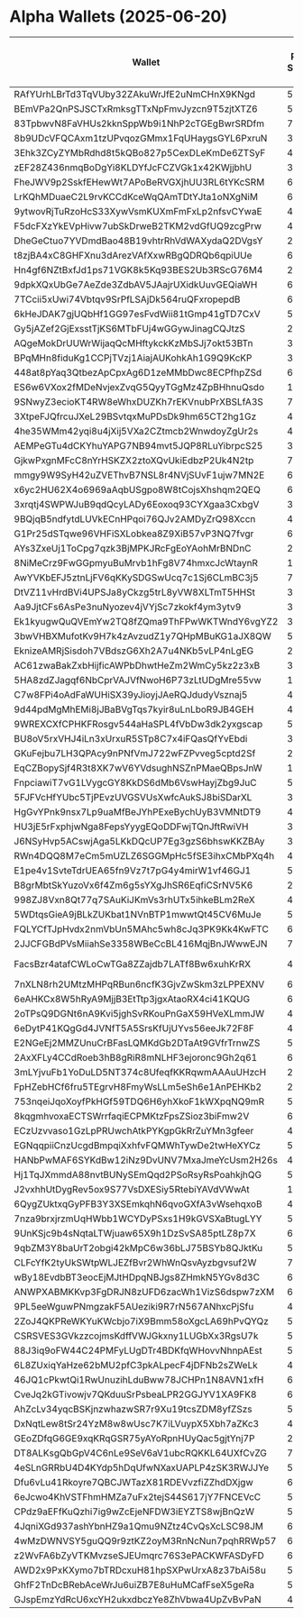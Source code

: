 # Alpha Wallets (2025-06-20)

| Wallet | Risk Score | Backtesting ROI (SOL) | Portfolio Value (USD) | SOL Balance | Farming Attempts / Total Tokens | Farming Ratio (%) | Median/Avg Risk of Last 10 Tokens | Median/Avg MC of Last 10 Tokens | Winrate (%) | ROI (%) | ROI (1D) (%) | Win Rate 1D (%) | Tokens (1D) | ROI (7D) (%) | Win Rate 7D (%) | Tokens (7D) | ROI (30D) (%) | Win Rate 30D (%) | Tokens (30D) | Realized Gains (USD) | Unrealized Gains (USD) | Median/Avg Holding Time (min) | Buy Size | Median/Avg Profit % Per Trade | Median/Avg Loss % Per Trade |
|----------|----------|----------|----------|----------|----------|----------|----------|----------|----------|----------|----------|----------|----------|----------|----------|----------|----------|----------|----------|----------|----------|----------|----------|----------|----------|
| RAfYUrhLBrTd3TqVUby32ZAkuWrJfE2uNmCHnX9KNgd | 51.86 | 128.76% | $3267.69 | 21.4076 | 2 / 94 | 2.13% | 4.00/4.20 | $4.28K/$9.26K | 47.87% | 26.74% | 3.18% | 100.00% | 0 | 10.38% | 80.00% | 2 | 234.45% | 46.15% | 24 | $5524.87 | $-35.62 | 475.31/8357.04 | $138.25 | 17.07%/50.10% | -14.46%/-22.70% |
| BEmVPa2QnPSJSCTxRmksgTTxNpFmvJyzcn9T5zjtXTZ6 | 53.94 | 23.20% | $45676.12 | 50.1276 | 5 / 97 | 5.15% | 5.00/4.40 | $40.78K/$2.16M | 49.48% | 55.91% | 1.56% | 54.55% | 6 | 30.93% | 56.10% | 29 | 14946.58% | 46.25% | 80 | $52457.16 | $23036.39 | 96.48/2283.96 | $743.99 | 104.92%/157.57% | -45.07%/-51.30% |
| 83TpbwvN8FaVHUs2kknSppWb9i1NhP2cTGEgBwrSRDfm | 70.78 | 16.27% | $4793.46 | 19.2154 | 1 / 40 | 2.50% | 7.00/6.30 | $6.50K/$25.73K | 62.50% | 51.46% | 6.18% | 100.00% | 1 | 16.93% | 57.14% | 12 | 84.64% | 61.11% | 34 | $10084.31 | $859.52 | 40.40/2434.42 | $408.43 | 83.48%/434.67% | -27.30%/-28.33% |
| 8b9UDcVFQCAxm1tzUPvqozGMmx1FqUHaygsGYL6PxruN | 35.50 | 15.26% | $44777587033835773952.00 | 18.2842 | 0 / 79 | 0.00% | 1.00/2.20 | $324.50K/$702.41K | 69.62% | 7.62% | 11.29% | 76.47% | 11 | 118.49% | 75.00% | 28 | 920.69% | 70.51% | 70 | $5073.54 | $-1215.66 | 6427.75/14283.53 | $253.88 | 9.40%/12.86% | -26.04%/-42.84% |
| 3Ehk3ZCyZYMbRdhd8t5kQBo827p5CexDLeKmDe6ZTSyF | 48.67 | 8.88% | $13865.50 | 5.0522 | 1 / 60 | 1.67% | 4.00/3.70 | $394.15K/$5.18M | 45.00% | 28.15% | 46.54% | 100.00% | 4 | 100.00% | 45.00% | 60 | 100.00% | 45.00% | 60 | $8657.91 | $1963.70 | 15.70/204.85 | $281.77 | -/- | -/- |
| zEF28Z436nmqBoDgYi8KLDYfJcFCZVGk1x42KWjjbhU | 38.95 | 5.01% | $1798.33 | 6.2080 | 0 / 22 | 0.00% | 3.50/3.00 | $3.36M/$29.96M | 50.00% | 17.45% | 326.13% | 40.00% | 3 | 326.13% | 40.00% | 3 | 102.35% | 37.50% | 12 | $2020.10 | $277.52 | 990.64/5658.25 | $251.97 | 38.93%/61.06% | -51.49%/-48.55% |
| FheJWV9p2SskfEHewWt7APoBeRVGXjhUU3RL6tYKcSRM | 61.15 | 4.06% | $4290.84 | 22.1852 | 11 / 141 | 7.80% | 5.00/5.70 | $4.77K/$14.21K | 46.10% | 29.08% | 20.30% | 60.00% | 8 | 37.89% | 39.29% | 55 | 198.68% | 45.95% | 111 | $5309.02 | $67.87 | 16.27/432.95 | $105.69 | 38.26%/111.09% | -30.88%/-33.20% |
| LrKQhMDuaeC2L9rvKCCdKceWqQAmTDtYJta1oNXgNiM | 65.74 | 3.71% | $4137.49 | 21.1315 | 8 / 114 | 7.02% | 5.00/5.70 | $4.77K/$14.21K | 48.25% | 34.39% | 23.14% | 50.00% | 8 | 39.03% | 38.18% | 54 | 152.46% | 47.12% | 104 | $5111.55 | $109.97 | 18.90/472.21 | $108.98 | 74.10%/193.18% | -16.40%/-17.52% |
| 9ytwovRjTuRzoHcS33XywVsmKUXmFmFxLp2nfsvCYwaE | 45.00 | 3.65% | $17381.48 | 10.3458 | 0 / 16 | 0.00% | 2.00/2.90 | $902.60K/$931.85M | 50.00% | 6.49% | 1.20% | 100.00% | 0 | 504.50% | 100.00% | 0 | 53.93% | 50.00% | 5 | $8498.11 | $1541.38 | 6325.06/38781.00 | $654.22 | 18.29%/33.00% | -30.22%/-50.81% |
| F5dcFXzYkEVpHivw7ubSkDrweB2TKM2vdGfUQ9zcgPrw | 47.51 | 3.36% | $14943.76 | 55.3956 | 1 / 21 | 4.76% | 4.50/4.40 | $124.08K/$1.76M | 52.38% | 62.40% | 1.62% | 100.00% | 1 | 803.59% | 80.00% | 3 | 100.00% | 52.38% | 21 | $15919.24 | $7087.72 | 406.72/3365.22 | $472.19 | -/- | -/- |
| DheGeCtuo7YVDmdBao48B19vhtrRhVdWAXydaQ2DVgsY | 20.39 | 3.16% | $6302.00 | 36.0947 | 5 / 127 | 3.94% | 0.00/2.00 | $2.21M/$18.53M | 74.02% | 7.36% | 0.53% | 60.00% | 1 | 9.82% | 81.25% | 6 | 4.62% | 64.62% | 54 | $13885.81 | $2761.95 | 507.42/3684.05 | $159.97 | 11.45%/610.02% | -5.69%/-9.10% |
| t8zjBA4xC8GHFXnu3dArezVAfXxwRBgQDRQb6qpiUUe | 65.69 | 2.28% | $10649.74 | 49.1520 | 1 / 13 | 7.69% | 7.00/6.10 | $11.48K/$11.51M | 46.15% | 44.36% | 189.69% | 50.00% | 2 | 158.55% | 33.33% | 5 | 100.00% | 46.15% | 13 | $5815.15 | $1569.50 | 77.39/764.14 | $584.52 | -/- | -/- |
| Hn4gf6NZtBxfJd1ps71VGK8k5Kq93BES2Ub3RScG76M4 | 22.69 | 2.15% | $11572.64 | 36.9372 | 0 / 30 | 0.00% | 1.50/3.40 | $5.54M/$111.51M | 50.00% | 15.96% | 4.82% | 100.00% | 0 | 702.59% | 77.78% | 9 | 100.00% | 50.00% | 30 | $2542.15 | $324.58 | 3593.92/5640.67 | $328.93 | -/- | -/- |
| 9dpkXQxUbGe7AeZde3ZdbAV5JAajrUXidkUuvGEQiaWH | 60.28 | 2.07% | $8094864912554.55 | 58.5830 | 5 / 115 | 4.35% | 7.50/6.00 | $42.06K/$5.78M | 51.30% | 12.80% | 5.44% | 80.00% | 1 | 6.10% | 59.09% | 16 | 7.27% | 48.57% | 31 | $162660.82 | $-50526.97 | 91.14/12588.15 | $2578.90 | 31.82%/207.70% | -22.72%/-27.00% |
| 7TCcii5xUwi74Vbtqv9SrPfLSAjDk564ruQFxropepdB | 60.77 | 1.87% | $3701.56 | 18.4013 | 1 / 17 | 5.88% | 5.00/5.70 | $56.30K/$134.91K | 58.82% | 53.48% | 26.93% | 66.67% | 2 | 92.90% | 54.55% | 8 | 100.00% | 58.82% | 17 | $2387.34 | $741.20 | 366.55/858.24 | $192.29 | -/- | -/- |
| 6kHeJDAK7gjUQbHf1GG97esFvdWii81tGmp41gTD7CxV | 50.00 | 1.38% | $26448.84 | 98.6275 | 0 / 107 | 0.00% | 2.00/2.70 | $418.06K/$3.45M | 60.75% | 11.14% | 0.02% | 33.33% | 0 | 1.30% | 50.00% | 1 | 11.49% | 69.23% | 3 | $31084.47 | $8577.08 | 5931.92/44772.86 | $243.88 | 18.76%/33.58% | -18.02%/-28.27% |
| Gy5jAZef2GjExsstTjKS6MTbFUj4wGGywJinagCQJtzS | 22.10 | 1.20% | $3006815979021556224.00 | 13.8550 | 16 / 422 | 3.79% | 1.50/2.70 | $4.70M/$14.13M | 61.37% | 5.02% | 0.25% | 100.00% | 2 | 1.11% | 64.71% | 11 | 1.31% | 70.83% | 34 | $439918.62 | $-232364.79 | 319.56/11981.00 | $683.87 | 17.40%/271.39% | -18.12%/-29.91% |
| AQgeMokDrUUWrWijaqQcMHftykckKzMbSJj7okt53BTn | 39.83 | 0.76% | $5171.77 | 35.3659 | 0 / 19 | 0.00% | 0.00/0.00 | $15.32M/$42.39M | 52.63% | 6.26% | 44.46% | 100.00% | 0 | 27.77% | 40.00% | 1 | 209.67% | 54.55% | 5 | $2463.93 | $-61.77 | 15359.03/18440.54 | $126.41 | 21.10%/41.82% | -28.38%/-42.21% |
| BPqMHn8fiduKg1CCPjTVzj1AiajAUKohkAh1G9Q9KcKP | 38.47 | 0.56% | $4758.15 | 25.3646 | 1 / 66 | 1.52% | 5.00/3.50 | $947.45K/$2.09M | 50.00% | 5.55% | 25.92% | 66.67% | 6 | 146.02% | 73.91% | 12 | 100.00% | 50.77% | 66 | $1275.70 | $-56.61 | 521.35/5281.85 | $176.67 | -/- | -/- |
| 448at8pYaq3QtbezApCpxAg6D1zeMMbDwc8ECPfhpZSd | 60.70 | 0.45% | $1062.73 | 5.1905 | 1 / 32 | 3.12% | 4.00/3.30 | $4.22K/$6.17K | 56.25% | 38.58% | 1.59% | 100.00% | 2 | 24.26% | 81.82% | 8 | 170.23% | 57.14% | 27 | $2410.37 | $1.59 | 697.19/1998.17 | $160.06 | 148.43%/152.01% | -6.02%/-6.02% |
| ES6w6VXox2fMDeNvjexZvqG5QyyTGgMz4ZpBHhnuQsdo | 14.98 | 0.00% | $24284594691812.61 | 6.9045 | 2 / 204 | 0.98% | 0.00/2.00 | $4.10M/$36.87M | 72.06% | 126.86% | 8.47% | 75.00% | 3 | 9.08% | 75.00% | 6 | 22.24% | 75.00% | 20 | $331377.68 | $-18793.90 | 240.15/14894.08 | $176.02 | 166.25%/7156.31% | -28.34%/-37.18% |
| 9SNwyZ3ecioKT4RW8eWhxDUZKh7rEKVnubPrXBSLfA3S | 76.24 | 0.00% | $756.09 | 5.1580 | 0 / 83 | 0.00% | 8.00/6.80 | $3.96K/$14.58K | 48.19% | 128.44% | 0.00% | 100.00% | 0 | 6.36% | 100.00% | 1 | 6.24% | 44.00% | 23 | $2050.03 | $51.55 | 13.50/88.91 | $18.41 | 77.58%/370.98% | -29.84%/-38.50% |
| 3XtpeFJQfrcuJXeL29BSvtqxMuPDsDk9hm65CT2hg1Gz | 41.00 | 0.00% | $168123.94 | 1143.3619 | 0 / 24 | 0.00% | 0.00/0.00 | $21.42M/$409.74M | 83.33% | 2001.74% | 0.00% | 0.00% | 0 | 2.45% | 100.00% | 0 | 4.02% | 100.00% | 0 | $129726.14 | $-1142.25 | 6816.14/73404.96 | $145.72 | 216.10%/6021.59% | -11.94%/-27.71% |
| 4he35WMm42yqi8u4jXij5VXa2CZtmcb2WnwdoyZgUr2s | 42.00 | 0.00% | $19989.72 | 50.0238 | 0 / 19 | 0.00% | 0.00/0.00 | $213.52M/$1.18B | 47.37% | 281.09% | 0.87% | 100.00% | 0 | 7.50% | 100.00% | 0 | 36.07% | 100.00% | 0 | $434775.57 | $-229.17 | 62298.66/126415.74 | $262.72 | 242.19%/380.06% | -55.37%/-54.32% |
| AEMPeGTu4dCKYhuYAPG7NB94mvt5JQP8RLuYibrpcS25 | 38.33 | 0.00% | $16507.91 | 112.7358 | 1 / 30 | 3.33% | 0.00/2.10 | $5.37M/$52.28M | 66.67% | 63.78% | 19.12% | 100.00% | 2 | 25.29% | 100.00% | 3 | 50.82% | 87.50% | 6 | $268385.15 | $231.95 | 3472.88/14976.24 | $8257.23 | 71.33%/2411994.01% | -72.92%/-62.43% |
| GjkwPxgnMFcC8nYrHSKZX2ztoXQvUkiEdbzP2Uk4N2tp | 72.33 | 0.00% | $2698288304176.19 | 39.4510 | 2 / 24 | 8.33% | 6.00/5.40 | $84.18K/$1.04B | 58.33% | 153.79% | 0.85% | 100.00% | 0 | 29.41% | 100.00% | 1 | 29.41% | 100.00% | 1 | $11019.61 | $-467.21 | 34.63/7538.28 | $212.26 | 79.48%/353.39% | -16.46%/-29.85% |
| mmgy9W9SyH42uZVEThvB7NSL8r4NVjSUvF1ujw7MN2E | 67.93 | -0.03% | $7071.93 | 48.3591 | 0 / 24 | 0.00% | 5.00/5.20 | $184.41K/$1.03M | 79.17% | 86.93% | 0.24% | 100.00% | 0 | 0.11% | 100.00% | 0 | 46.94% | 100.00% | 5 | $4969.00 | $-95.64 | 67.25/1928.77 | $146.52 | 93.18%/173.58% | -21.46%/-33.75% |
| x6yc2HU62X4o6969aAqbUSgpo8W8tCojsXhshqm2QEQ | 65.25 | -0.07% | $2699293248129.17 | 5.8960 | 0 / 63 | 0.00% | 7.50/7.10 | $5.35K/$85.10K | 50.79% | 208.14% | 0.00% | 0.00% | 0 | 12.04% | 100.00% | 1 | 84.61% | 54.17% | 23 | $2819.27 | $-97.10 | 13.08/65.47 | $18.57 | 72.00%/478.42% | -32.02%/-39.24% |
| 3xrqtj4SWPWJuB9qdQcyLADy6Eoxoq93CYXgaa3CxbgV | 33.67 | -0.07% | $37999.96 | 25.1437 | 0 / 38 | 0.00% | 0.00/0.30 | $57.39M/$142.08M | 60.53% | 35.17% | 0.25% | 66.67% | 1 | 0.47% | 66.67% | 1 | 17.25% | 81.82% | 6 | $33280.90 | $6795.68 | 13575.41/53327.86 | $725.78 | 66.03%/191.43% | -23.11%/-34.06% |
| 9BQjqB5ndfytdLUVkECnHPqoi76QJv2AMDyZrQ98Xccn | 41.51 | -0.32% | $151910932911920704.00 | 6.8370 | 1 / 19 | 5.26% | 1.50/2.80 | $7.55M/$41.47M | 73.68% | 62.47% | 5.83% | 100.00% | 1 | 5.59% | 50.00% | 1 | 12.44% | 50.00% | 6 | $17157.29 | $-451.27 | 217.39/6469.09 | $558.10 | 110.72%/51954.31% | -6.94%/-6.94% |
| G1Pr25dSTqwe96VHFiSXLobkea8Z9XiB57vP3NQ7fvgr | 60.50 | -0.32% | $6498.36 | 7.8816 | 0 / 36 | 0.00% | 4.00/3.90 | $191.02K/$12.34M | 63.89% | 21.13% | 0.29% | 50.00% | 1 | 18.01% | 100.00% | 6 | 19167.99% | 65.71% | 35 | $2982.52 | $1016.97 | 310.28/4529.24 | $146.84 | -/- | -99.01%/-99.01% |
| AYs3ZxeUj1ToCpg7qzk3BjMPKJRcFgEoYAohMrBNDnC | 27.17 | -0.40% | $6766.72 | 5.1980 | 1 / 73 | 1.37% | 3.50/3.40 | $1.56M/$8.84M | 47.95% | 5.06% | 198.39% | 80.00% | 3 | 695.98% | 68.42% | 18 | 305.33% | 57.14% | 27 | $7004.56 | $947.65 | 120.43/2838.31 | $284.49 | 11.27%/632.89% | -17.84%/-22.47% |
| 8NiMeCrz9FwGGpmyuBuMrvb1hFg8V74hmxcJcWtaynR | 19.33 | -0.49% | $2698288376627.21 | 534.6796 | 0 / 34 | 0.00% | 0.00/1.80 | $2.06M/$5.95M | 67.65% | 70.96% | 30.10% | 100.00% | 1 | 34.29% | 83.33% | 6 | 84.74% | 77.78% | 9 | $489572.68 | $-16857.59 | 504.18/5411.93 | $2911.73 | 176.44%/2662.38% | -47.28%/-45.92% |
| AwYVKbEFJ5ztnLjFV6qKKySDGSwUcq7c1Sj6CLmBC3j5 | 75.42 | -0.52% | $44700.44 | 80.0914 | 1 / 15 | 6.67% | 6.50/5.70 | $4.79K/$2.79M | 46.67% | 272.07% | 1.61% | 50.00% | 0 | 0.05% | 50.00% | 2 | 6.18% | 46.15% | 9 | $33335.34 | $18438.50 | 3462.97/14360.69 | $132.79 | 281.80%/254.72% | -92.39%/-92.39% |
| DtVZ11vHrdBVi4UPSJa8yCkzg5trL8yVW8XLTmT5HHSt | 36.00 | -0.56% | $179872047783999712.00 | 78.3657 | 0 / 16 | 0.00% | 0.00/0.00 | $584.51M/$804.13M | 62.50% | 34.46% | 33.04% | 100.00% | 0 | 33.04% | 100.00% | 0 | 33.04% | 100.00% | 0 | $72408.87 | $-26539.78 | 84110.66/123506.76 | $1445.74 | 85.45%/126.68% | -54.80%/-50.24% |
| Aa9JjtCFs6AsPe3nuNyozev4jVYjSc7zkokf4ym3ytv9 | 34.77 | -0.60% | $4397.25 | 29.8980 | 6 / 91 | 6.59% | 0.00/1.10 | $10.62M/$14.31M | 57.14% | 2.45% | 6.32% | 50.00% | 3 | 17.19% | 57.14% | 23 | 100.00% | 57.14% | 91 | $5863.78 | $0.00 | 193.73/3479.31 | $958.53 | -/- | -/- |
| Ek1kyugwQuQVEmYw2TQ8fZQma9ThFPwWKTWndY6vgYZ2 | 33.51 | -0.61% | $5945.38 | 38.6827 | 0 / 37 | 0.00% | 0.00/0.00 | $16.95M/$41.04M | 75.68% | 13.28% | 0.50% | 50.00% | 0 | 14.51% | 72.73% | 2 | 54.41% | 76.19% | 9 | $5853.64 | $3553.03 | 13037.13/21203.47 | $157.34 | 13.37%/140.09% | -10.49%/-20.90% |
| 3bwVHBXMufotKv9H7k4zAvzudZ1y7QHpMBuKG1aJX8QW | 50.86 | -0.63% | $7360.80 | 12.9915 | 6 / 149 | 4.03% | 4.50/4.00 | $480.39K/$1.78M | 47.65% | 6.96% | 2.22% | 61.54% | 0 | 6.22% | 62.79% | 7 | 84.33% | 53.57% | 37 | $21924.23 | $649.67 | 4151.85/19008.58 | $188.87 | 9.70%/19.17% | -27.42%/-34.03% |
| EknizeAMRjSisdoh7VBdszG6Xh2A7u4NKb5vLP4nLgEG | 29.50 | -0.64% | $15306.52 | 64.8608 | 0 / 52 | 0.00% | 0.00/0.30 | $8.54M/$17.91M | 69.23% | 12.26% | 6.41% | 80.00% | 1 | 15.84% | 62.50% | 5 | 16.99% | 40.91% | 10 | $60087.78 | $2032.75 | 3933.09/8947.87 | $440.94 | 18.79%/103.11% | -8.18%/-10.78% |
| AC61zwaBakZxbHijficAWPbDhwtHeZm2WmCy5kz2z3xB | 39.00 | -0.66% | $107296366643399031259136.00 | 147.1139 | 0 / 18 | 0.00% | 0.00/2.00 | $15.90M/$25.34M | 50.00% | 11.71% | 22.90% | 75.00% | 1 | 17.06% | 25.00% | 9 | 100.00% | 50.00% | 18 | $58476.73 | $-15530.83 | 2330.99/6665.76 | $3569.59 | -/- | -/- |
| 5HA8zdZJagqf6NbCprVAJVfNwoH6P73zLtUDgMre55vw | 17.10 | -0.71% | $1628179538717339392.00 | 7.9790 | 1 / 101 | 0.99% | 0.00/1.30 | $8.74M/$22.09M | 54.46% | 22.91% | 2.81% | 85.71% | 2 | 36.75% | 69.44% | 19 | 100.00% | 54.46% | 101 | $7013.76 | $-195.26 | 178.13/3419.74 | $35.67 | -/- | -/- |
| C7w8FPi4oAdFaWUHiSX39yJioyjJAeRQJdudyVsznaj5 | 43.96 | -0.95% | $627175463381211136.00 | 7.1265 | 22 / 467 | 4.71% | 3.50/2.60 | $1.10M/$44.79M | 59.96% | 45.83% | 1.72% | 50.00% | 1 | 1.72% | 50.00% | 1 | 10.69% | 64.44% | 42 | $797784.63 | $-118965.77 | 30.35/5693.68 | $1103.30 | 53.86%/162.81% | -34.43%/-39.00% |
| 9d44pdMgMhEMi8jJBaBVgTqs7kyir8uLnLboR9JB4GEH | 46.30 | -1.37% | $824705801311176960.00 | 141.6902 | 7 / 3690 | 0.19% | 4.00/4.00 | $21.26K/$63.66K | 46.26% | 29.56% | 0.03% | 77.27% | 0 | 2.29% | 69.44% | 110 | 18.40% | 62.22% | 307 | $982107.24 | $-422831.88 | 21980.39/68404.03 | $178.42 | 49.73%/1083.13% | -57.15%/-52.47% |
| 9WREXCXfCPHKFRosgv544aHaSPL4fVbDw3dk2yxgscap | 51.63 | -1.43% | $953.50 | 6.5183 | 1 / 63 | 1.59% | 4.00/3.10 | $151.24K/$714.31K | 73.02% | 5.88% | 27.14% | 100.00% | 1 | 128.90% | 86.67% | 11 | 100.00% | 73.02% | 63 | $1061.07 | $-4.66 | 232.64/774.22 | $112.11 | -/- | -/- |
| BU8oV5rxVHJ4iLn3xUrxuR5STp8C7x4iFQasQfYvEbdi | 33.09 | -1.43% | $1911.87 | 6.4588 | 0 / 28 | 0.00% | 0.00/1.90 | $5.53M/$13.14M | 67.86% | 66.83% | 5.58% | 75.00% | 0 | 56.97% | 70.00% | 3 | 16184.94% | 80.00% | 19 | $2921.08 | $-8.17 | 3863.69/9335.21 | $64.12 | 60.85%/74.85% | -50.32%/-51.22% |
| GKuFejbu7LH3QPAcy9nPNfVmJ722wFZPvveg5cptd2Sf | 23.91 | -1.44% | $2698324537354.75 | 36.8232 | 0 / 609 | 0.00% | 0.00/2.00 | $1.51M/$2.27M | 75.70% | 1.39% | 0.45% | 62.50% | 1 | 4.27% | 80.43% | 18 | 1.05% | 71.84% | 58 | $75612.72 | $-42008.77 | 4565.02/24000.28 | $349.46 | 5.00%/255.21% | -9.31%/-16.16% |
| EqCZBopySjf4R3t8XK7wV6YVdsughNSZnPMaeQBpsJnW | 15.88 | -1.45% | $11958330393741709312.00 | 35.4545 | 5 / 139 | 3.60% | 2.50/3.80 | $8.08M/$12.31M | 59.71% | 5.83% | 2.76% | 52.38% | 6 | 62.40% | 69.84% | 38 | 100.00% | 59.71% | 139 | $16656.44 | $-1934.55 | 722.28/5465.80 | $571.35 | -/- | -/- |
| FnpciawiT7vG1LVygcGY8KkDS6dMb6VswHayjZbg9JuC | 53.78 | -1.50% | $3717.64 | 25.4072 | 1 / 22 | 4.55% | 4.00/3.40 | $285.89K/$107.70M | 72.73% | 8.79% | 12.56% | 100.00% | 3 | 97.49% | 72.73% | 11 | 100.00% | 72.73% | 22 | $3031.74 | $173.59 | 108.20/517.28 | $227.24 | -/- | -/- |
| 5FJFVcHfYUbc5TjPEvzUVGSVUsXwfcAukSJ8biSDarXL | 32.53 | -1.54% | $2698288303542.59 | 29.0931 | 13 / 482 | 2.70% | 4.00/3.10 | $1.23M/$1.43M | 82.16% | 3.13% | 0.01% | 33.33% | 1 | 1.25% | 83.33% | 18 | 2.95% | 85.07% | 53 | $9754.00 | $92.45 | 1078.81/12600.58 | $116.02 | 3.60%/7.32% | -5.26%/-12.96% |
| HgGvYPnk9nsx7Lp9uaMfBeJYhPExeBychUyB3VMNtDT9 | 45.89 | -1.67% | $1648.76 | 5.2304 | 1 / 119 | 0.84% | 4.00/4.10 | $133.89K/$1.25M | 47.90% | 9.95% | 1.96% | 57.14% | 3 | 275.29% | 56.52% | 20 | 287.75% | 49.06% | 50 | $7608.62 | $1263.68 | 249.26/3399.52 | $229.38 | 17.26%/99.03% | -59.17%/-54.90% |
| HU3jE5rFxphjwNga8FepsYyygEQoDDFwjTQnJftRwiVH | 34.16 | -1.77% | $95462536376309664.00 | 35.9265 | 1 / 27 | 3.70% | 0.00/1.50 | $149.61M/$211.54M | 59.26% | 30.27% | 3.39% | 33.33% | 0 | 20.42% | 72.73% | 1 | 173.09% | 43.75% | 5 | $51842.66 | $-6799.18 | 13815.54/28254.44 | $593.58 | 61.80%/182.50% | -7.37%/-16.84% |
| J6NSyHvp5ACswjAga5LKkDQcUP7Eg3gzS6bhswKKZBAy | 32.38 | -1.80% | $3979.19 | 27.0590 | 7 / 87 | 8.05% | 0.00/1.60 | $13.87M/$13.37M | 54.02% | 2.46% | 0.74% | 50.00% | 1 | 224.08% | 45.95% | 22 | 100.00% | 54.02% | 87 | $5913.63 | $-0.00 | 67.11/4087.14 | $988.86 | -/- | -/- |
| RWn4DQQ8M7eCm5mUZLZ6SGGMpHc5fSE3ihxCMbPXq4h | 42.70 | -1.95% | $177104850754137024.00 | 48.4587 | 4 / 261 | 1.53% | 5.00/4.30 | $277.95K/$8.19M | 68.97% | 120.07% | 0.25% | 50.00% | 1 | 0.37% | 66.67% | 4 | 35.78% | 75.00% | 29 | $302384.59 | $-13060.61 | 241.25/9981.34 | $364.60 | 97.22%/653.92% | -33.60%/-39.69% |
| E1pe4v1SvteTdrUEA65fn9Vz7t7pG4y4mirW1vf46GJ1 | 56.00 | -2.00% | $17088.83 | 94.1389 | 0 / 15 | 0.00% | 6.00/6.50 | $74.34K/$330.18K | 46.67% | 64.47% | 2310.79% | 62.50% | 6 | 100.00% | 50.00% | 15 | 100.00% | 50.00% | 15 | $12698.76 | $2046.85 | 48.90/172.64 | $910.22 | -/- | -/- |
| B8grMbtSkYuzoVx6f4Zm6g5sYXgJhSR6EqfiCSrNV5K6 | 21.61 | -2.37% | $3744.36 | 22.1176 | 0 / 245 | 0.00% | 0.00/1.90 | $6.74M/$8.28M | 47.35% | 1.07% | 16.85% | 71.43% | 4 | 16.32% | 53.25% | 42 | 125.27% | 49.12% | 143 | $1123.96 | $-18.74 | 600.05/8817.89 | $115.09 | 5.76%/10.47% | -6.46%/-8.63% |
| 998ZJ8Vxn8Qt77q7SAuKiJKmVs3rhUTx5ihkeBLm2ReX | 48.60 | -2.52% | $2761754737472087040.00 | 8.4133 | 1 / 26 | 3.85% | 3.50/3.60 | $1.50M/$6.08M | 73.08% | 274.45% | 0.30% | 50.00% | 1 | 0.03% | 60.00% | 4 | 100.00% | 73.08% | 26 | $5180.80 | $-69.47 | 102.53/1884.52 | $53.91 | -/- | -/- |
| 5WDtqsGieA9jBLkZUKbat1NVnBTP1mwwtQt45CV6MuJe | 55.52 | -2.54% | $4775.47 | 32.6450 | 1 / 38 | 2.63% | 4.00/4.80 | $4.18K/$4.46K | 47.37% | 29.74% | 5.28% | 75.00% | 4 | 226.87% | 66.67% | 12 | 100.00% | 47.37% | 38 | $4178.44 | $-0.00 | 23.70/106.73 | $266.12 | -/- | -/- |
| FQLYCfTJpHvdx2nmVbUn5MAhc5wh8cJq3PK9Kk4KwFTC | 68.37 | -2.77% | $4632.41 | 10.4842 | 0 / 59 | 0.00% | 6.00/5.80 | $164.89K/$1.53M | 45.76% | 39.03% | 0.35% | 50.00% | 1 | 0.35% | 50.00% | 1 | 9.80% | 66.67% | 6 | $4559.79 | $510.11 | 34.85/10490.36 | $121.31 | 57.76%/97.67% | -31.55%/-39.58% |
| 2JJCFGBdPVsMiiahSe3358WBeCcBL416MqjBnJWwwEJN | 72.59 | -2.90% | $4247.87 | 29.0480 | 4 / 48 | 8.33% | 3.00/3.40 | $7.67K/$7.98M | 52.08% | 107.92% | 0.49% | 100.00% | 1 | 0.49% | 100.00% | 1 | 18.69% | 66.67% | 2 | $8978.53 | $-21.52 | 124.43/2075.78 | $113.67 | 62.87%/155.08% | -26.20%/-40.29% |
| FacsBzr4atafCWLoCwTGa8ZZajdb7LATf8Bw6xuhKrRX | 48.76 | -3.10% | $5330060290574976548864.00 | 27.5339 | 50 / 1175 | 4.26% | 4.00/3.10 | $293.33K/$1.58M | 81.53% | 7.27% | 0.15% | 62.50% | 4 | 3.27% | 85.19% | 23 | 13.34% | 82.96% | 124 | $22650.25 | $-2845.89 | 62.61/1415.46 | $83.60 | 12.93%/276.15% | -13.49%/-23.28% |
| 7nXLN8rh2UMtzMHPqRBun6ncfK3GjvZwSkm3zLPPEXNV | 68.74 | -3.13% | $2960.85 | 5.6419 | 6 / 67 | 8.96% | 4.50/3.50 | $224.26K/$260.48K | 67.16% | 9.13% | 2.56% | 62.50% | 1 | 24.75% | 70.00% | 11 | 27.41% | 62.79% | 28 | $7382.57 | $327.27 | 3331.96/15231.53 | $66.65 | 12.45%/18.91% | -7.94%/-22.32% |
| 6eAHKCx8W5hRyA9MjjB3EtTtp3jgxAtaoRX4ci41KQUG | 60.00 | -3.28% | $1666.52 | 11.3621 | 0 / 22 | 0.00% | 6.00/5.70 | $6.48K/$516.17K | 54.55% | 12.92% | 41.15% | 75.00% | 2 | 94.05% | 66.67% | 3 | 94.57% | 60.00% | 3 | $1533.47 | $388.05 | 38.36/2263.10 | $250.50 | 42.55%/41.66% | -25.59%/-29.30% |
| 2oTPsQ9DGNt6nA9Kvi5jghSvRKouPnGaX59HVeXLmmJW | 48.00 | -3.42% | $16853.18 | 77.2994 | 0 / 17 | 0.00% | 5.00/5.00 | $530.19K/$4.42M | 47.06% | 9.09% | 297.89% | 50.00% | 1 | 630.32% | 50.00% | 2 | 52.51% | 45.45% | 8 | $3164.07 | $930.78 | 866.01/17246.27 | $974.47 | 31.30%/32.04% | -18.22%/-32.91% |
| 6eDytP41KQgGd4JVNfT5A5SrsKfUjUYvs56eeJk72F8F | 44.90 | -3.44% | $2698435849769.76 | 7.5028 | 18 / 434 | 4.15% | 3.50/2.80 | $514.81K/$4.85M | 68.43% | 13.11% | 0.65% | 75.00% | 2 | 0.76% | 60.00% | 14 | 6.83% | 67.95% | 77 | $35235.27 | $-1876.15 | 84.37/624.19 | $213.47 | 25.60%/31.26% | -23.94%/-28.32% |
| E2NGeEj2MMZUnuCrBFasLQMKdGb2DTaAt9GVfrTrnwZS | 50.02 | -3.54% | $1647.74 | 10.8168 | 0 / 96 | 0.00% | 4.00/5.00 | $206.61K/$259.04K | 56.25% | 19.79% | 216.48% | 52.38% | 18 | 5949.79% | 61.64% | 71 | 100.00% | 56.25% | 96 | $1024.10 | $249.80 | 39.61/600.16 | $29.45 | -/- | -/- |
| 2AxXFLy4CCdRoeb3hB8gRiR8mNLHF3ejoronc9Gh2q61 | 65.60 | -3.63% | $2347.38 | 16.0477 | 2 / 23 | 8.70% | 5.50/4.80 | $9.05K/$507.37K | 65.22% | 9.94% | 56.50% | 100.00% | 3 | 166.28% | 75.00% | 6 | 100.00% | 65.22% | 23 | $1852.17 | $2.53 | 43.43/3618.32 | $171.26 | -/- | -/- |
| 3mLYjvuFb1YoDuLD5NT374c8UfeqfKKRqwmAAAuUHzcH | 26.13 | -3.90% | $2736.49 | 18.7050 | 0 / 44 | 0.00% | 1.50/2.90 | $3.88M/$19.41M | 72.73% | 57.65% | 49.78% | 66.67% | 2 | 55.26% | 76.92% | 8 | 240.59% | 68.57% | 35 | $24046.17 | $258.15 | 489.33/3532.78 | $494.31 | 105.29%/11952.36% | -2.97%/-2.97% |
| FpHZebHCf6fru5TEgrvH8FmyWsLLm5eSh6e1AnPEHKb2 | 23.49 | -4.25% | $9576.47 | 27.7448 | 0 / 18 | 0.00% | 0.00/1.70 | $13.34M/$16.22M | 50.00% | 4.90% | 444.44% | 50.00% | 4 | 538.64% | 57.14% | 9 | 100.00% | 52.94% | 18 | $1964.73 | $7.74 | 1219.16/2743.24 | $1586.30 | -/- | -/- |
| 753nqeiJqoXoyfPkHGf59TDQ6H6yhXkoF1kWXpqNQ9mR | 50.56 | -4.57% | $328824178213979947008.00 | 13.0348 | 24 / 674 | 3.56% | 4.00/4.60 | $339.40K/$691.53K | 83.38% | 9.13% | 1.00% | 100.00% | 3 | 4.05% | 94.44% | 18 | 14.19% | 82.93% | 81 | $6428.15 | $-558.15 | 36.00/265.17 | $48.18 | 16.56%/18.91% | -11.54%/-23.86% |
| 8kqgmhvoxaECTSWrrfaqiECPMKtzFpsZSioz3biFmw2V | 61.39 | -4.67% | $2654.56 | 18.1466 | 2 / 98 | 2.04% | 6.00/5.30 | $5.77K/$185.83K | 61.22% | 8.59% | 1.27% | 100.00% | 1 | 14.63% | 75.00% | 3 | 404.05% | 67.80% | 59 | $4799.49 | $-13.00 | 14.06/170.49 | $460.82 | 30.96%/97.29% | -58.53%/-50.85% |
| ECzUzvvaso1GzLpPRUwchAtkPYKgpGkRrZuYMn3gfeer | 47.64 | -4.86% | $1066810533969286397952.00 | 18.1253 | 0 / 70 | 0.00% | 4.50/3.90 | $90.51K/$171.54K | 51.43% | 4.20% | 8.39% | 60.00% | 2 | 92.20% | 55.56% | 14 | 5730.53% | 53.45% | 45 | $3122.64 | $-657.80 | 2621.27/12250.14 | $254.73 | 10.69%/14.84% | -25.43%/-24.90% |
| EGNqqpiiCnzUcgdBmpqiXxhfvFQMWhTywDe2twHeXYCz | 52.23 | -4.89% | $1102.35 | 7.5352 | 0 / 24 | 0.00% | 6.00/5.50 | $63.86K/$3.76M | 54.17% | 15.78% | 11.73% | 100.00% | 1 | 126.02% | 83.33% | 4 | 342.97% | 66.67% | 17 | $1216.12 | $-5.03 | 452.89/2017.19 | $186.34 | 15.06%/15.06% | -36.76%/-34.86% |
| HANbPwMAF6SYKdBw12iNz9DvUNV7MxaJmeYcUsm2H26s | 43.56 | -4.97% | $212787015212249184.00 | 16.3951 | 20 / 642 | 3.12% | 4.00/5.20 | $61.53K/$319.82K | 47.20% | 10.02% | 30.89% | 70.00% | 6 | 28.63% | 55.26% | 33 | 133.05% | 55.13% | 151 | $13272.97 | $1796.96 | 70.26/1201.80 | $160.94 | 12.85%/1749.06% | -45.59%/-46.28% |
| Hj1TqJXmmdA88nvtBUNySEmQqd2PSoRsyRsPoahkjhQG | 55.95 | -5.03% | $73499.13 | 184.2914 | 2 / 54 | 3.70% | 7.50/6.70 | $17.71K/$3.67M | 55.56% | 27.10% | 313.05% | 100.00% | 1 | 344.70% | 100.00% | 1 | 65.82% | 57.89% | 18 | $40997.04 | $2063.59 | 150.66/2365.68 | $1364.86 | 11.24%/130.26% | -34.61%/-45.81% |
| J2vxhhUtDygRev5ox9S77VsDXESiy5RtebiYAVdVWwAt | 18.96 | -5.17% | $7007.66 | 7.1021 | 0 / 58 | 0.00% | 1.50/3.40 | $2.89M/$8.46M | 55.17% | 50.32% | 20.69% | 100.00% | 1 | 2839.73% | 71.43% | 13 | 2310.27% | 50.00% | 26 | $18592.01 | $2840.30 | 138.53/2399.34 | $356.06 | 8.98%/17.77% | -25.89%/-31.06% |
| 6QygZUktxqGyPFB3Y3XSEmkqhN6qvoGXfA3vWsehqxoB | 41.13 | -5.77% | $2599248077100453888.00 | 47.6103 | 4 / 568 | 0.70% | 4.00/3.00 | $431.25K/$1.35M | 61.44% | 5.55% | 0.11% | 75.00% | 2 | 0.59% | 57.89% | 15 | 6.38% | 65.52% | 46 | $65865.51 | $-19613.61 | 450.97/11797.13 | $323.92 | 12.35%/17.11% | -17.63%/-23.92% |
| 7nza9brxjrzmUqHWbb1WCYDyPSxs1H9kGVSXaBtugLYY | 52.86 | -5.83% | $51020816986786848833536.00 | 93.9678 | 45 / 549 | 8.20% | 4.00/4.20 | $5.21K/$99.20K | 62.11% | 31.54% | 0.52% | 60.00% | 1 | 2.16% | 76.67% | 10 | 9.64% | 58.62% | 53 | $111882.60 | $-11808.08 | 4171.03/39384.21 | $165.78 | 27.35%/46.79% | -7.99%/-14.58% |
| 9UnKSjc9b4sNqtaLTWjuaw65X9h1DzSvSA85ptLZ8p7X | 69.82 | -6.00% | $5819.41 | 39.7835 | 7 / 89 | 7.87% | 7.00/5.90 | $5.70K/$17.88K | 73.03% | 11.83% | 20.09% | 50.00% | 6 | 23.23% | 58.62% | 29 | 29020.99% | 72.73% | 88 | $4821.88 | $-0.00 | 12.18/16.04 | $449.73 | 6.17%/6.17% | -/- |
| 9qbZM3Y8baUrT2obgi42kMpC6w36bLJ75BSYb8QJktKu | 57.43 | -6.18% | $2565.49 | 10.0195 | 0 / 20 | 0.00% | 4.00/3.90 | $133.40K/$3.93M | 65.00% | 24.22% | 69.25% | 72.73% | 9 | 100.00% | 65.00% | 20 | 100.00% | 65.00% | 20 | $1724.72 | $-17.95 | 19.12/150.76 | $152.92 | -/- | -/- |
| CLFcYfK2tyUkSWtpWLJEZfBvr2WhWnQsvAyzbgvsuf2W | 73.12 | -6.19% | $1875.39 | 12.8206 | 1 / 25 | 4.00% | 6.00/5.80 | $9.09K/$191.08K | 48.00% | 15.56% | 17.86% | 100.00% | 1 | 49.28% | 50.00% | 4 | 49.28% | 50.00% | 4 | $1451.40 | $0.00 | 24.64/193.99 | $327.42 | 25.39%/58.36% | -47.67%/-41.04% |
| wBy18EvdbBT3eocEjMJtHDpqNBJgs8ZHmkN5YGv8d3C | 62.47 | -6.23% | $1464.74 | 10.0129 | 1 / 44 | 2.27% | 4.50/4.10 | $4.78K/$9.30K | 45.45% | 22.87% | 6.59% | 40.00% | 4 | 211.32% | 45.45% | 22 | 100.00% | 45.45% | 44 | $2666.78 | $0.00 | 14.92/267.84 | $143.96 | -/- | -/- |
| ANWPXABMKKvp3FgDRJN8zUFD6zacWh1VizS6dspw7zXM | 61.38 | -6.73% | $10175.56 | 65.1720 | 1 / 13 | 7.69% | 6.00/6.00 | $25.27K/$135.67K | 61.54% | 18.85% | 2064.68% | 66.67% | 7 | 100.00% | 61.54% | 13 | 100.00% | 61.54% | 13 | $2645.79 | $204.94 | 11.57/256.77 | $359.37 | -/- | -/- |
| 9PL5eeWguwPNmgzakF5AUeziki9R7rN567ANhxcPjSfu | 46.63 | -6.78% | $5737181528718295040.00 | 7.7739 | 0 / 57 | 0.00% | 6.50/6.10 | $26.78K/$664.12K | 64.91% | 4.87% | 39.52% | 66.67% | 3 | 776.61% | 68.09% | 37 | 100.00% | 64.91% | 57 | $5925.22 | $-1025.14 | 1050.54/3218.24 | $275.48 | -/- | -/- |
| 2ZoJ4QKPReWKYuKWcbjo7iX9Bmm58oXgcLA69hPvQYQz | 51.31 | -6.98% | $1989.31 | 5.5924 | 1 / 103 | 0.97% | 7.00/6.90 | $11.74K/$13.60K | 59.22% | 3.43% | 53.72% | 85.71% | 9 | 1154.82% | 68.33% | 52 | 100.00% | 59.22% | 103 | $1028.30 | $-21.69 | 1199.85/1869.77 | $63.38 | -/- | -/- |
| CSRSVES3GVkzzcojmsKdffVWJGkxny1LUGbXx3RgsU7k | 54.35 | -7.31% | $6000428287288610390016.00 | 7.0581 | 22 / 598 | 3.68% | 4.00/4.30 | $105.37K/$128.81K | 54.18% | 6.22% | 0.55% | 47.62% | 10 | 3.52% | 46.62% | 52 | 227.50% | 56.11% | 165 | $47942.32 | $-2343.46 | 6495.64/20759.22 | $219.63 | 6.93%/10.51% | -4.90%/-8.44% |
| 88J3iq9oFW44C24PMFyLUgDTr4BDKfqWHovvNhnpAEst | 58.98 | -8.10% | $1389.56 | 5.2239 | 0 / 19 | 0.00% | 4.00/4.60 | $51.17K/$3.92M | 63.16% | 45.57% | 10.29% | 42.86% | 6 | 100.00% | 63.16% | 19 | 100.00% | 63.16% | 19 | $1600.60 | $495.84 | 9.55/62.38 | $145.23 | -/- | -/- |
| 6L8ZUxiqYaHze62bMU2pfC3pkALpecF4jDFNb2sZWeLk | 48.85 | -8.72% | $4312.70 | 29.4816 | 0 / 22 | 0.00% | 0.00/1.20 | $132.15K/$303.35K | 59.09% | 4.82% | 0.58% | 100.00% | 1 | 66.84% | 66.67% | 5 | 124.49% | 54.55% | 21 | $2119.62 | $-1.43 | 1205.01/7632.78 | $575.02 | 33.44%/33.44% | -/- |
| 46JQ1cPkwtQi1RwUnuzihLduBww78JCHPn1N8AVN1xfH | 64.84 | -8.73% | $6935.35 | 5.2146 | 20 / 228 | 8.77% | 4.00/4.80 | $4.37K/$5.88K | 55.70% | 12.35% | 2.29% | 100.00% | 1 | 3.23% | 100.00% | 2 | 30.68% | 85.71% | 15 | $7165.40 | $807.16 | 5.46/8274.05 | $216.90 | 22.48%/46.01% | -10.97%/-19.45% |
| CveJq2kGTivowjv7QKduuSrPsbeaLPR2GGJYV1XA9FK8 | 64.16 | -8.75% | $1086.97 | 7.4307 | 1 / 16 | 6.25% | 3.00/2.80 | $4.14K/$4.21K | 62.50% | 60.99% | 130.66% | 66.67% | 6 | 100.00% | 62.50% | 16 | 100.00% | 62.50% | 16 | $1519.30 | $0.00 | 5.90/20.10 | $134.39 | -/- | -/- |
| AhZcLv34yqcBSKjnzwhazwSR7r9Xu19tcsZDM8yfZSzs | 57.48 | -8.87% | $8220955907400367104.00 | 13.6527 | 13 / 161 | 8.07% | 3.00/3.40 | $21.53K/$829.08K | 59.63% | 20.36% | 3.32% | 50.00% | 8 | 3.30% | 45.45% | 10 | 7.12% | 37.50% | 55 | $56475.98 | $-10631.38 | 42.30/4626.00 | $284.57 | 146.04%/2119.05% | -36.32%/-38.73% |
| DxNqtLew8tSr24YzM8w8wUsc7K7iLVuypX5Xbh7aZKc3 | 47.89 | -8.97% | $774284172464735518720.00 | 12.4438 | 64 / 787 | 8.13% | 4.00/4.60 | $21.19K/$68.80K | 53.24% | 13.89% | 0.29% | 100.00% | 2 | 2.56% | 76.19% | 11 | 14.13% | 58.97% | 52 | $68898.41 | $-13769.28 | 202.32/11426.89 | $167.74 | 25.16%/3395.41% | -33.20%/-37.22% |
| GEoZDfqG6GE9xqKRqGSR75yAYoRpnHUyQac5gjtYnj7P | 28.95 | -9.60% | $14978024693498172669952.00 | 9.4963 | 0 / 26 | 0.00% | 0.00/1.80 | $1.06M/$1.51M | 53.85% | 36.29% | 72.89% | 75.00% | 2 | 559.95% | 72.73% | 11 | 2628.41% | 66.67% | 18 | $4503.09 | $1165.55 | 1202.80/1317.36 | $227.80 | 33.60%/33.60% | -37.67%/-44.46% |
| DT8ALKsgQbGpV4C6nLe9SeV6aV1ubcRQKKL64UXfCvZG | 75.37 | -9.60% | $1923.50 | 7.9603 | 3 / 41 | 7.32% | 6.50/6.40 | $18.56K/$222.73K | 46.34% | 26.65% | 57.88% | 60.00% | 5 | 44.67% | 53.85% | 12 | 100.00% | 46.34% | 41 | $3427.83 | $427.57 | 35.32/1072.56 | $216.92 | -/- | -/- |
| 4eSLnGRRbU4D4KYdp5hDqUfwNXaxUAPLP4zSK3RWJJYe | 59.00 | -9.62% | $3568.51 | 18.4570 | 15 / 177 | 8.47% | 4.00/4.00 | $122.17K/$796.34K | 49.72% | 5.92% | 0.69% | 80.00% | 10 | 20.15% | 64.52% | 26 | 106.64% | 46.67% | 101 | $3186.80 | $822.53 | 10.47/1357.36 | $159.35 | 16.32%/37.51% | -17.79%/-26.39% |
| Dfu6vLu41Rkoyre7QBCJWTazX81RDEVvzfiZZhdDXjgw | 61.91 | -9.92% | $1099.95 | 7.5188 | 1 / 31 | 3.23% | 3.00/3.10 | $4.09K/$4.18K | 51.61% | 31.21% | 77.45% | 66.67% | 6 | 1642.75% | 53.57% | 28 | 100.00% | 51.61% | 31 | $1740.68 | $0.00 | 8.68/16.00 | $149.85 | -/- | -/- |
| 6eJcwo4KhVSTFhmHMZa7uFx2tejS44S617jY7FNCEVcC | 54.20 | -9.94% | $3799.38 | 25.9680 | 0 / 15 | 0.00% | 2.00/2.20 | $9.12K/$204.63K | 53.33% | 31.37% | 15.60% | 100.00% | 0 | 363.68% | 100.00% | 2 | 363.68% | 100.00% | 2 | $1497.40 | $0.00 | 155.30/1118.46 | $248.29 | 58.15%/55.79% | -70.08%/-56.37% |
| CPdz9aEFfKuQzhi7ig9wZcEjeNFDW3iEYZTS8wjBnQzW | 59.27 | -10.02% | $19442.12 | 25.9276 | 24 / 339 | 7.08% | 7.00/6.80 | $6.29K/$84.73K | 49.85% | 16.13% | 1.32% | 50.00% | 1 | 4.80% | 61.54% | 12 | 29.02% | 52.38% | 59 | $32619.80 | $1374.68 | 15.03/1311.21 | $272.67 | 16.03%/39.52% | -12.44%/-22.59% |
| 4JqniXGd937ashYbnHZ9a1Qmu9NZtz4CvQsXcLSC98JM | 62.40 | -10.46% | $2116.10 | 13.1852 | 3 / 57 | 5.26% | 3.50/3.70 | $4.18K/$4.20K | 66.67% | 8.92% | 0.88% | 100.00% | 2 | 3.67% | 80.00% | 19 | 31.19% | 70.00% | 38 | $2791.27 | $5.14 | 167.07/2293.91 | $155.92 | 9.24%/13.55% | -6.65%/-8.61% |
| 4wMzDWNVSY5guQQ9r9ztKZ2oyM3RnNcNun7pqhRRWp57 | 60.05 | -11.26% | $4445.18 | 25.4644 | 0 / 18 | 0.00% | 5.00/5.20 | $4.72K/$17.02K | 50.00% | 32.26% | 54.35% | 100.00% | 3 | 100.00% | 50.00% | 18 | 100.00% | 50.00% | 18 | $1723.43 | $64.95 | 41.00/230.77 | $191.39 | -/- | -/- |
| z2WvFA6bZyVTKMvzseSJEUmqrc76S3ePACKWFASDyFD | 60.70 | -12.73% | $6796.32 | 31.6830 | 0 / 16 | 0.00% | 5.00/5.60 | $7.52K/$19.32K | 50.00% | 23.83% | 18.88% | 100.00% | 1 | 4841.23% | 100.00% | 3 | 221.86% | 87.50% | 8 | $1621.97 | $171.51 | 47475.18/33591.91 | $351.16 | -/- | -36.95%/-41.03% |
| AWD2x9PxKXymo7bTRDcxuH81hpSXPwUrxA8z37bAi58u | 50.47 | -13.42% | $9963.35 | 68.1142 | 1 / 79 | 1.27% | 4.00/4.80 | $4.21K/$4.48K | 50.63% | 40.39% | 17.09% | 40.00% | 4 | 66.54% | 54.17% | 24 | 100.00% | 50.63% | 79 | $13977.94 | $-0.00 | 17.17/62.52 | $322.81 | -/- | -/- |
| GhfF2TnDcBRebAceWrJu6uiZB7E8uHuMCafFseX5geRa | 53.10 | -14.66% | $8028.20 | 54.8821 | 1 / 51 | 1.96% | 4.00/4.80 | $4.24K/$4.48K | 50.98% | 51.85% | 36.02% | 80.00% | 4 | 124.77% | 54.17% | 24 | 100.00% | 50.98% | 51 | $10197.83 | $-0.00 | 19.67/83.20 | $308.95 | -/- | -/- |
| GJspEmzYdRcU6xcYH2ukxdbczYe8ZhVbwa4UpZvBvPaN | 49.50 | -21.15% | $10475.79 | 45.1236 | 0 / 12 | 0.00% | 4.00/5.44 | $4.52K/$246.02K | 58.33% | 46.67% | 591.08% | 83.33% | 5 | 480.36% | 85.71% | 6 | 2349.40% | 60.00% | 10 | $3889.53 | $-108.00 | 71.71/1678.12 | $279.17 | 0.46%/0.46% | -17.20%/-17.20% |
